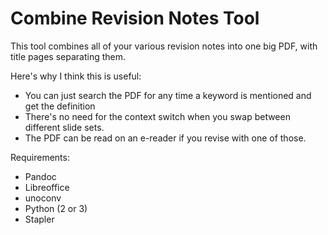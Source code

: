 # Combine Revision Notes Tool

This tool combines all of your various revision notes into one big PDF, with title pages separating them.

Here's why I think this is useful:
- You can just search the PDF for any time a keyword is mentioned and get the definition
- There's no need for the context switch when you swap between different slide sets.
- The PDF can be read on an e-reader if you revise with one of those.

Requirements:

- Pandoc
- Libreoffice
- unoconv
- Python (2 or 3)
- Stapler
